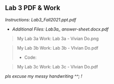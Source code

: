 ## Lab 3 PDF & Work

*Instructions: Lab3_Fall2021.ppt.pdf*

* *Additional Files: Lab3a_ answer-sheet.docx.pdf*

>My Lab 3a Work: Lab 3a - Vivian Do.png

>My Lab 3b Work: Lab 3b - VIvian Do.pdf
>* Code: 

>My Lab 3c Work: Lab 3c - VIvian Do.pdf

*pls excuse my messy handwriting ^^; !*
